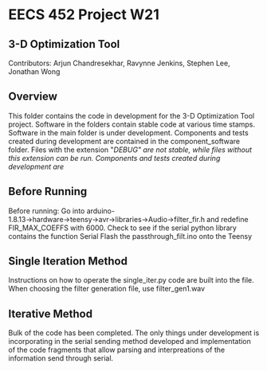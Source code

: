 # EECS 452 Project W21
## 3-D Optimization Tool
Contributors: Arjun Chandresekhar, Ravynne Jenkins, Stephen Lee, Jonathan Wong

## Overview
This folder contains the code in development for the 3-D Optimization Tool project. Software in the folders contain stable code at various time stamps. Software in the main folder is under development. Components and tests created during development are contained in the component_software folder. Files with the extension "_DEBUG" are not stable, while files without this extension can be run. Components and tests created during development are_

## Before Running
Before running:
  Go into arduino-1.8.13→hardware→teensy→avr→libraries→Audio→filter_fir.h and redefine FIR_MAX_COEFFS with 6000.
  Check to see if the serial python library contains the function Serial
  Flash the passthrough_filt.ino onto the Teensy
  
## Single Iteration Method
Instructions on how to operate the single_iter.py code are built into the file.
When choosing the filter generation file, use filter_gen1.wav

## Iterative Method
Bulk of the code has been completed. The only things under development is incorporating in the serial sending method developed and implementation of the code fragments that allow parsing and interpreations of the information send through serial.
